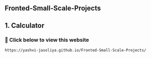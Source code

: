 ##  Fronted-Small-Scale-Projects

<h2> 1. Calculator </h2>

<h3> 🔗 Click below to view this website </h3>

```bash
https://yashvi-jasoliya.github.io/Fronted-Small-Scale-Projects/
```


